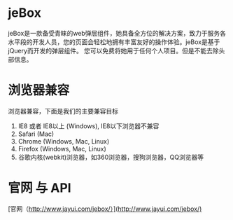 # jeBox
jeBox是一款备受青睐的web弹层组件，她具备全方位的解决方案，致力于服务各水平段的开发人员，您的页面会轻松地拥有丰富友好的操作体验。jeBox是基于jQuery而开发的弹层组件。
您可以免费将她用于任何个人项目。但是不能去除头部信息。

# 浏览器兼容
浏览器兼容，下面是我们的主要兼容目标
1. IE8 或者 IE8以上 (Windows), IE8以下浏览器不兼容
2. Safari (Mac)
3. Chrome (Windows, Mac, Linux)
4. Firefox (Windows, Mac, Linux)
5. 谷歌内核(webkit)浏览器，如360浏览器，搜狗浏览器，QQ浏览器等

# 官网 与 API
[官网（http://www.jayui.com/jebox/）](http://www.jayui.com/jebox/)
